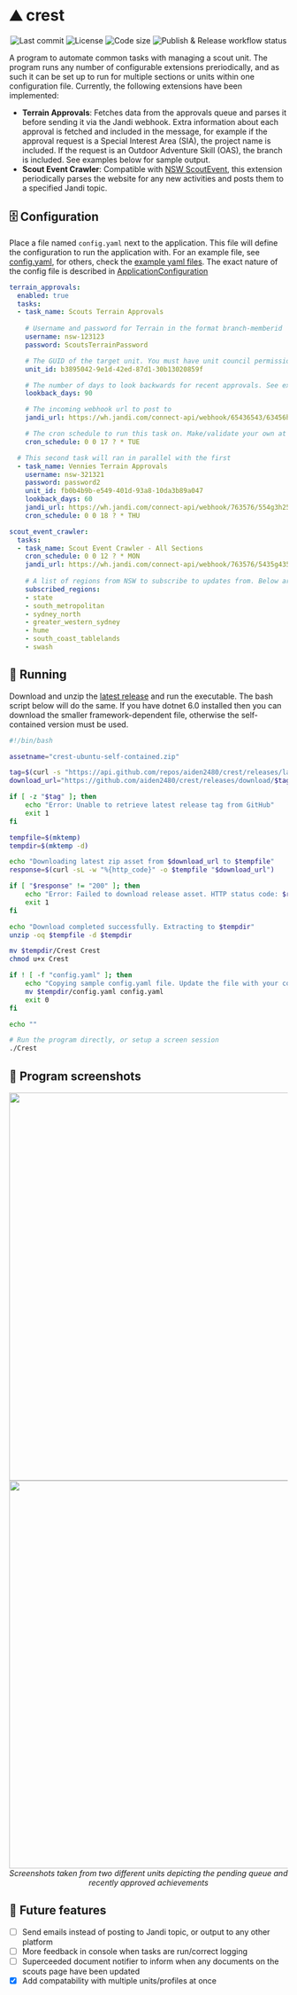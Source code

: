 
# :mountain: crest
<div align="center">
    <img src="https://img.shields.io/github/last-commit/aiden2480/crest?color=yellow" alt="Last commit" />
    <img src="https://img.shields.io/github/license/aiden2480/crest" alt="License" />
    <img src="https://img.shields.io/github/languages/code-size/aiden2480/crest" alt="Code size" />
    <img src="https://github.com/aiden2480/crest/actions/workflows/dotnet-ci.yml/badge.svg" alt="Publish & Release workflow status" />
</div>

A program to automate common tasks with managing a scout unit. The program runs any number of configurable extensions preriodically, and as such it can be set up to run for multiple sections or units within one configuration file. Currently, the following extensions have been implemented:

- **Terrain Approvals**: Fetches data from the approvals queue and parses it before sending it via the Jandi webhook. Extra information about each approval is fetched and included in the message, for example if the approval request is a Special Interest Area (SIA), the project name is included. If the request is an Outdoor Adventure Skill (OAS), the branch is included. See examples below for sample output.
- **Scout Event Crawler**: Compatible with [NSW ScoutEvent](https://events.nsw.scouts.com.au), this extension periodically parses the website for any new activities and posts them to a specified Jandi topic.
 
## :file_cabinet: Configuration
Place a file named `config.yaml` next to the application. This file will define the configuration to run the application with. For an example file, see [config.yaml](Crest/config.yaml), for others, check the [example yaml files](Crest.Test/TestFiles). The exact nature of the config file is described in [ApplicationConfiguration](Crest/Integration/ApplicationConfiguration.cs)

```yaml
terrain_approvals:
  enabled: true
  tasks:
  - task_name: Scouts Terrain Approvals
    
    # Username and password for Terrain in the format branch-memberid
    username: nsw-123123
    password: ScoutsTerrainPassword

    # The GUID of the target unit. You must have unit council permissions for said unit. This can be found from opening network requests on Terrain
    unit_id: b3895042-9e1d-42ed-87d1-30b13020859f

    # The number of days to look backwards for recent approvals. See examples below
    lookback_days: 90

    # The incoming webhook url to post to
    jandi_url: https://wh.jandi.com/connect-api/webhook/65436543/63456h634564h6534

    # The cron schedule to run this task on. Make/validate your own at http://cronmaker.com/
    cron_schedule: 0 0 17 ? * TUE

  # This second task will ran in parallel with the first
  - task_name: Vennies Terrain Approvals
    username: nsw-321321
    password: password2
    unit_id: fb0b4b9b-e549-401d-93a8-10da3b89a047
    lookback_days: 60
    jandi_url: https://wh.jandi.com/connect-api/webhook/763576/554g3h25g3425342522
    cron_schedule: 0 0 18 ? * THU

scout_event_crawler:
  tasks:
  - task_name: Scout Event Crawler - All Sections
    cron_schedule: 0 0 12 ? * MON
    jandi_url: https://wh.jandi.com/connect-api/webhook/763576/5435g4354353454j353
    
    # A list of regions from NSW to subscribe to updates from. Below are all possible values
    subscribed_regions:
    - state
    - south_metropolitan
    - sydney_north
    - greater_western_sydney
    - hume
    - south_coast_tablelands
    - swash
```

## :runner: Running
Download and unzip the [latest release](https://github.com/aiden2480/crest/releases/latest) and run the executable. The bash script below will do the same. If you have dotnet 6.0 installed then you can download the smaller framework-dependent file, otherwise the self-contained version must be used. 

```bash
#!/bin/bash

assetname="crest-ubuntu-self-contained.zip"

tag=$(curl -s "https://api.github.com/repos/aiden2480/crest/releases/latest" | grep -o '"tag_name": ".*"' | cut -d'"' -f4)
download_url="https://github.com/aiden2480/crest/releases/download/$tag/$assetname"

if [ -z "$tag" ]; then
    echo "Error: Unable to retrieve latest release tag from GitHub"
    exit 1
fi

tempfile=$(mktemp)
tempdir=$(mktemp -d)

echo "Downloading latest zip asset from $download_url to $tempfile"
response=$(curl -sL -w "%{http_code}" -o $tempfile "$download_url")

if [ "$response" != "200" ]; then
    echo "Error: Failed to download release asset. HTTP status code: $response"
    exit 1
fi

echo "Download completed successfully. Extracting to $tempdir"
unzip -oq $tempfile -d $tempdir

mv $tempdir/Crest Crest
chmod u+x Crest

if ! [ -f "config.yaml" ]; then
    echo "Copying sample config.yaml file. Update the file with your config then run Crest"
    mv $tempdir/config.yaml config.yaml
    exit 0
fi

echo ""

# Run the program directly, or setup a screen session
./Crest
```

## :camera_flash: Program screenshots
<div align="center">
    <img height="700px" src="https://user-images.githubusercontent.com/19619206/182129371-f943fecb-f86d-4903-a065-c66a6f5b3eda.png" />
    <img height="700px" src="https://user-images.githubusercontent.com/19619206/182129485-9ebe85fc-cb13-4847-85f9-455eae6aed9d.png" />
    <br /><i>Screenshots taken from two different units depicting the pending queue and recently approved achievements</i>
</div>

## :memo: Future features
- [ ] Send emails instead of posting to Jandi topic, or output to any other platform
- [ ] More feedback in console when tasks are run/correct logging
- [ ] Superceeded document notifier to inform when any documents on the scouts page have been updated
- [x] Add compatability with multiple units/profiles at once
